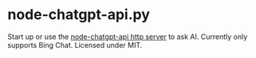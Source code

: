# node-chatgpt-api.py

Start up or use the [node-chatgpt-api http server](https://github.com/waylaidwanderer/node-chatgpt-api) to ask AI.
Currently only supports Bing Chat.
Licensed under MIT.